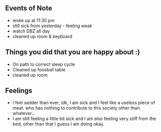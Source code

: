 Events of Note
---
- woke up at 11:30 pm
- still sick from yesterday - feeling weak
- watch DBZ all day
- cleaned up room & keyboard

Things you did that you are happy about :)
---
- On path to correct sleep cycle
- Cleaned up foosball table
- cleaned up room

Feelings
---
- I feel sadder than ever, idk, I am sick and I feel like a useless piece of meat. who has nothing to contribute to this society other than whatever...
- I am still feeling a little bit sick and I am also feeling very stiff from the bed, other than that I guess I am doing okay. 


